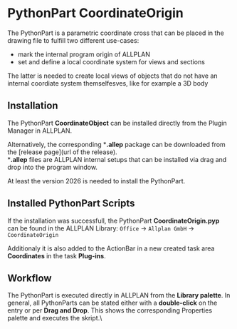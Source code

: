 # PythonPart CoordinateOrigin
The PythonPart is a parametric coordinate cross that can be placed in the drawing file to fulfill two different use-cases:
- mark the internal program origin of ALLPLAN
- set and define a local coordinate system for views and sections

The latter is needed to create local views of objects that do not have an internal coordiate system themselfesves, like for example a 3D body

## Installation
The PythonPart **CoordinateObject** can be installed directly from the Plugin Manager in ALLPLAN.

Alternatively, the corresponding ***.allep** package can be downloaded from the [release page](url of the release).\
 ***.allep** files are ALLPLAN internal setups that can be installed via drag and drop into the program window.

At least the version 2026 is needed to install the PythonPart.

## Installed PythonPart Scripts
If the installation was successfull, the PythonPart **CoordinateOrigin.pyp** can be found
in the ALLPLAN Library:
`Office` → `Allplan GmbH` → `CoordinateOrigin`

Additionaly it is also added to the ActionBar in a new created task area **Coordinates** in the task **Plug-ins**.

## Workflow
The PythonPart is executed directly in ALLPLAN from the **Library palette**. In general, all PythonParts can be stated either with a **double-click** on the entry or per **Drag and Drop**. This shows the corresponding Properties palette and executes the skript.\
